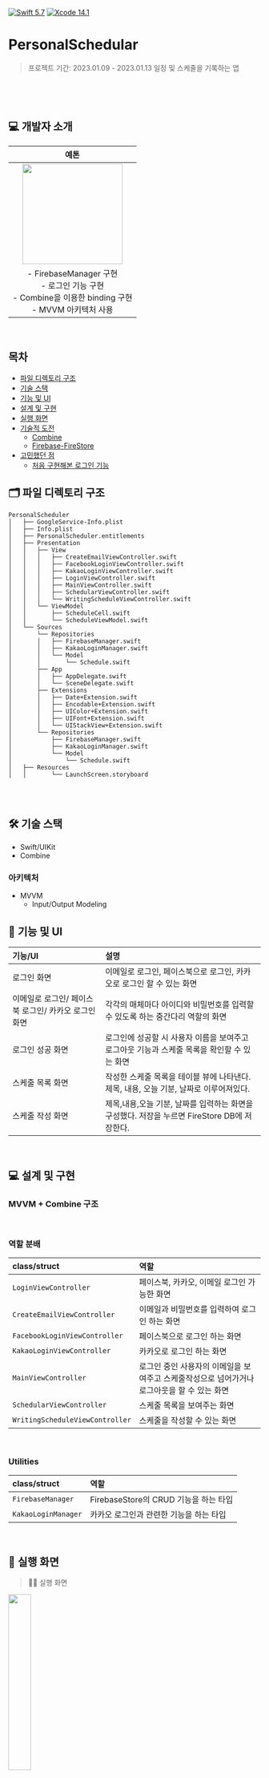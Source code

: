 [![Swift 5.7](https://img.shields.io/badge/swift-5.7-ED523F.svg?style=flat)](https://swift.org/download/) [![Xcode 14.1](https://img.shields.io/badge/Xcode-14.1-ED523F.svg?style=flat&color=blue)](https://swift.org/download/)

# PersonalSchedular  

> 프로젝트 기간: 2023.01.09 - 2023.01.13
> 일정 및 스케줄을 기록하는 앱

&nbsp;


&nbsp;

## 💻 개발자 소개

|예톤|
|:-:|
|<img src="https://avatars.githubusercontent.com/u/98514397?v=4" width="200">|
|- FirebaseManager 구현</br>- 로그인 기능 구현</br>- Combine을 이용한 binding 구현</br>- MVVM 아키텍처 사용|

&nbsp;

## 목차

* [파일 디렉토리 구조](#-파일-디렉토리-구조)
* [기술 스택](#-기술-스택)
* [기능 및 UI](#-기능-및-ui)
* [설계 및 구현](#-설계-및-구현)
* [실행 화면](#-실행-화면)
* [기술적 도전](#-기술적-도전)
    * [Combine](#combine)
    * [Firebase-FireStore](#firebase-firestore)
* [고민했던 점](#-고민했던-점)
    * [처음 구현해본 로그인 기능](#-처음-구현해본-로그인-기능)

## 🗂 파일 디렉토리 구조

```
PersonalScheduler
│   ├── GoogleService-Info.plist
│   ├── Info.plist
│   ├── PersonalScheduler.entitlements
│   ├── Presentation
│   │   ├── View
│   │   │   ├── CreateEmailViewController.swift
│   │   │   ├── FacebookLoginViewController.swift
│   │   │   ├── KakaoLoginViewController.swift
│   │   │   ├── LoginViewController.swift
│   │   │   ├── MainViewController.swift
│   │   │   ├── SchedularViewController.swift
│   │   │   └── WritingScheduleViewController.swift
│   │   └── ViewModel
│   │       ├── ScheduleCell.swift
│   │       └── ScheduleViewModel.swift
│   └── Sources
│       └── Repositories
│       │   ├── FirebaseManager.swift
│       │   ├── KakaoLoginManager.swift
│       │   └── Model
│       │       └── Schedule.swift
│       ├── App
│       │   ├── AppDelegate.swift
│       │   └── SceneDelegate.swift
│       ├── Extensions
│       │   ├── Date+Extension.swift
│       │   ├── Encodable+Extension.swift
│       │   ├── UIColor+Extension.swift
│       │   ├── UIFont+Extension.swift
│       │   └── UIStackView+Extension.swift
│       └── Repositories
│           ├── FirebaseManager.swift
│           ├── KakaoLoginManager.swift
│           └── Model
│               └── Schedule.swift
│   ├── Resources
│   │       └── LaunchScreen.storyboard


```

&nbsp;

## 🛠 기술 스택

* Swift/UIKit
* Combine

### 아키텍처

* MVVM
    * Input/Output Modeling

## 📱 기능 및 UI

|기능/UI|설명|
|:-|:-|
|로그인 화면|이메일로 로그인, 페이스북으로 로그인, 카카오로 로그인 할 수 있는 화면|
|이메일로 로그인/ 페이스북 로그인/ 카카오 로그인 화면|각각의 매체마다 아이디와 비밀번호를 입력할 수 있도록 하는 중간다리 역할의 화면|
|로그인 성공 화면|로그인에 성공할 시 사용자 이름을 보여주고 로그아웃 기능과 스케줄 목록을 확인할 수 있는 화면|
|스케줄 목록 화면|작성한 스케줄 목록을 테이블 뷰에 나타낸다. 제목, 내용, 오늘 기분, 날짜로 이루어져있다.|
|스케줄 작성 화면|제목,내용,오늘 기분, 날짜를 입력하는 화면을 구성했다. 저장을 누르면 FireStore DB에 저장한다.|

&nbsp;

## 💻 설계 및 구현

### MVVM + Combine 구조

&nbsp;

### 역할 분배

|class/struct|역할|
|:-|:-|
|`LoginViewController`|페이스북, 카카오, 이메일 로그인 가능한 화면|
|`CreateEmailViewController`|이메일과 비밀번호를 입력하여 로그인 하는 화면|
|`FacebookLoginViewController`|페이스북으로 로그인 하는 화면|
|`KakaoLoginViewController`|카카오로 로그인 하는 화면|
|`MainViewController`|로그인 중인 사용자의 이메일을 보여주고 스케줄작성으로 넘어가거나 로그아웃을 할 수 있는 화면|
|`SchedularViewController`|스케줄 목록을 보여주는 화면|
|`WritingScheduleViewController`|스케줄을 작성할 수 있는 화면|

&nbsp;

### Utilities
|class/struct|역할|
|:-|:-|
|`FirebaseManager`|FirebaseStore의 CRUD 기능을 하는 타입|
|`KakaoLoginManager`|카카오 로그인과 관련한 기능을 하는 타입|

&nbsp;


## 👀 실행 화면

> 👩‍💻 실행 화면

<img src="https://i.imgur.com/okOPFhG.gif" width="30%">

&nbsp;

> 📘 로그인 화면

<img src="https://i.imgur.com/Xc74Cz8.png" width="30%">

&nbsp;

> 📕 이메일 / 카카오 / 페이스북 로그인 화면

| 이메일 | 카카오 | 페이스북 |
|:-:|:-:|:-:|
|<img src="https://i.imgur.com/4CtfMR1.png" width="100%">|<img src="https://i.imgur.com/rUcsWQz.png" width="100%">|<img src="https://i.imgur.com/ThXPtIY.png" width="100%">|

&nbsp;

| 로그인 완료시  | 스케줄 목록 화면 | 스케줄 작성 화면 |
|:-:|:-:|:-:|
|<img src="https://i.imgur.com/1MuBPOf.png" width="100%">|<img src="https://i.imgur.com/XR0G728.png" width="100%">|<img src="https://i.imgur.com/cXHvt3F.png" width="100%">|

&nbsp;

## 💪🏻 기술적 도전

### Combine

연속된 escaping closure를 피하고, 선언형 프로그래밍을 통한 높은 가독성과 오퍼레이터들을 통한 효율적인 비동기 처리를 위해서 Combine을 사용하였다.


&nbsp;

### Firebase-FireStore

하나의 쿼리에 정렬과 필터링 모두 가능하여 복합적인 쿼리가 가능하고, 대용량 데이터가 자주 읽힐 때 사용하기 좋은 FireStore 데이터베이스를 사용하였다.

&nbsp;

## 😵‍💫 고민했던 점

### 👩‍💻 처음 구현해본 로그인 기능

- 로그인이 되는 원리는 무엇일까?
- 자동 로그인이 되도록 하려면 어떻게 해야 할까?
- 로그인시 이미 FireBase Auth에 계정이 존재할 경우에는 어떻게 처리를 해주어야 할까?

에 대해 고민을 했다.

**OAuth**는 사용자 인증 방식에 대한 업계 표준으로, id나 pw를 노출하지 않고 OAuth를 사용하는 업체의 API 접근 권한을 위임 받는다. 

페이스북으로 사용자가 로그인을 요청하면 페이스북을 페이스북 서비스 제공회사에 토큰을 요청하고, 페이스북 회사는 사용자에게 권한 위임을 확인해달라고 요청한다. 사용자가 위임을 승인하면 이때 페이스북은 토큰을 보내주게 된다.

따라서 이 어플은 사용자의 비밀번호와 아이디를 알지못하지만, 토큰을 부여받음으로써 페이스북의 사용자 정보에 접근할 수 있게 되는 것이다.
이런 토큰을 관리하는 것을 Firebase Auth에서 해주게 된다.


&nbsp;




